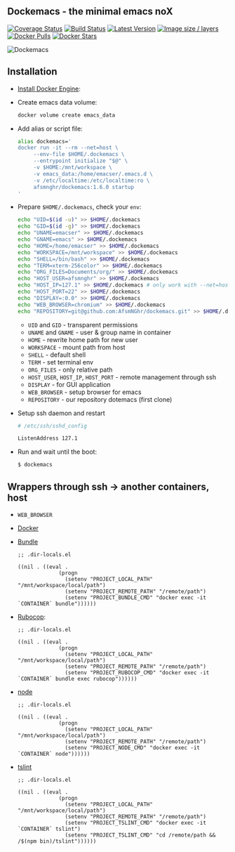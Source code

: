 ## Dockemacs - the minimal emacs noX

[![Coverage Status](https://coveralls.io/repos/github/AfsmNGhr/dockemacs/badge.svg?branch=master)](https://coveralls.io/github/AfsmNGhr/dockemacs?branch=master "Coverage Status")
[![Build Status](https://travis-ci.org/AfsmNGhr/dockemacs.svg)](https://travis-ci.org/AfsmNGhr/dockemacs "Build status from Travis CI")
[![Latest Version](https://images.microbadger.com/badges/version/afsmnghr/dockemacs.svg)](https://microbadger.com/images/afsmnghr/dockemacs "Latest version")
[![Image size / layers](https://images.microbadger.com/badges/image/afsmnghr/dockemacs.svg)](https://microbadger.com/images/afsmnghr/dockemacs "Image size / layers")
[![Docker Pulls](https://img.shields.io/docker/pulls/afsmnghr/dockemacs.svg?style=flat-square)](https://hub.docker.com/r/afsmnghr/dockemacs/ "Docker pulls")
[![Docker Stars](https://img.shields.io/docker/stars/afsmnghr/dockemacs.svg?style=flat-square)](https://hub.docker.com/r/afsmnghr/dockemacs/ "Docker stars")

![Dockemacs](http://i.imgur.com/LZxhWdm.png "Image is clickable")

## Installation

* [Install Docker Engine](https://docs.docker.com/engine/installation/):
* Create emacs data volume:

  ```sh
  docker volume create emacs_data
  ```

* Add alias or script file:

  ```sh
  alias dockemacs='
  docker run -it --rm --net=host \
       --env-file $HOME/.dockemacs \
       --entrypoint initialize "$@" \
       -v $HOME:/mnt/workspace \
       -v emacs_data:/home/emacser/.emacs.d \
       -v /etc/localtime:/etc/localtime:ro \
       afsmnghr/dockemacs:1.6.0 startup
  '
  ```

* Prepare `$HOME/.dockemacs`, check your `env`:

  ```sh
  echo "UID=$(id -u)" >> $HOME/.dockemacs
  echo "GID=$(id -g)" >> $HOME/.dockemacs
  echo "UNAME=emacser" >> $HOME/.dockemacs
  echo "GNAME=emacs" >> $HOME/.dockemacs
  echo "HOME=/home/emacser" >> $HOME/.dockemacs
  echo "WORKSPACE=/mnt/workspace" >> $HOME/.dockemacs
  echo "SHELL=/bin/bash" >> $HOME/.dockemacs
  echo "TERM=xterm-256color" >> $HOME/.dockemacs
  echo "ORG_FILES=Documents/org/" >> $HOME/.dockemacs
  echo "HOST_USER=afsmnghr" >> $HOME/.dockemacs
  echo "HOST_IP=127.1" >> $HOME/.dockemacs # only work with --net=host
  echo "HOST_PORT=22" >> $HOME/.dockemacs
  echo "DISPLAY=:0.0" >> $HOME/.dockemacs
  echo "WEB_BROWSER=chromium" >> $HOME/.dockemacs
  echo "REPOSITORY=git@github.com:AfsmNGhr/dockemacs.git" >> $HOME/.dockemacs
  ```

    * `UID` and `GID` - transparent permissions
    * `UNAME` and `GNAME` - user & group name in container
    * `HOME` - rewrite home path for new user
    * `WORKSPACE` - mount path from host
    * `SHELL` - default shell
    * `TERM` - set terminal env
    * `ORG_FILES` - only relative path
    * `HOST_USER`, `HOST_IP`, `HOST_PORT` - remote management through ssh
    * `DISPLAY` - for GUI application
    * `WEB_BROWSER` - setup browser for emacs
    * `REPOSITORY` - our repository dotemacs (first clone)

* Setup ssh daemon and restart

  ```sh
  # /etc/ssh/sshd_config

  ListenAddress 127.1
  ```

* Run and wait until the boot:

  ```sh
  $ dockemacs
  ```

## Wrappers through ssh -> another containers, host

* `WEB_BROWSER`

* [Docker](https://docs.docker.com/)

* [Bundle](http://bundler.io/)

  ```elisp
  ;; .dir-locals.el

  ((nil . ((eval .
               (progn
                 (setenv "PROJECT_LOCAL_PATH" "/mnt/workspace/local/path")
                 (setenv "PROJECT_REMOTE_PATH" "/remote/path")
                 (setenv "PROJECT_BUNDLE_CMD" "docker exec -it `CONTAINER` bundle"))))))
  ```

* [Rubocop](https://github.com/bbatsov/rubocop):

  ```elisp
  ;; .dir-locals.el

  ((nil . ((eval .
               (progn
                 (setenv "PROJECT_LOCAL_PATH" "/mnt/workspace/local/path")
                 (setenv "PROJECT_REMOTE_PATH" "/remote/path")
                 (setenv "PROJECT_RUBOCOP_CMD" "docker exec -it `CONTAINER` bundle exec rubocop"))))))
  ```

* [node](https://nodejs.org/)

  ```elisp
  ;; .dir-locals.el

  ((nil . ((eval .
               (progn
                 (setenv "PROJECT_LOCAL_PATH" "/mnt/workspace/local/path")
                 (setenv "PROJECT_REMOTE_PATH" "/remote/path")
                 (setenv "PROJECT_NODE_CMD" "docker exec -it `CONTAINER` node"))))))
  ```

* [tslint](https://www.npmjs.com/package/tslint)

  ```elisp
  ;; .dir-locals.el

  ((nil . ((eval .
               (progn
                 (setenv "PROJECT_LOCAL_PATH" "/mnt/workspace/local/path")
                 (setenv "PROJECT_REMOTE_PATH" "/remote/path")
                 (setenv "PROJECT_TSLINT_CMD" "docker exec -it `CONTAINER` tslint")
                 (setenv "PROJECT_TSLINT_CMD" "cd /remote/path && /$(npm bin)/tslint"))))))
  ```
